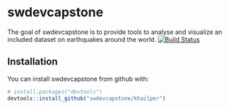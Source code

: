 # swdevcapstone

The goal of swdevcapstone is to provide tools to analyse and visualize an included dataset on earthquakes around the world.
[![Build Status](https://travis-ci.org/khailper/swdevcapstone.svg?branch=master)](https://travis-ci.org/khailper/swdevcapstone.svg?branch=master)

## Installation

You can install swdevcapstone from github with:

```R
# install.packages("devtools")
devtools::install_github("swdevcapstone/khailper")
```

